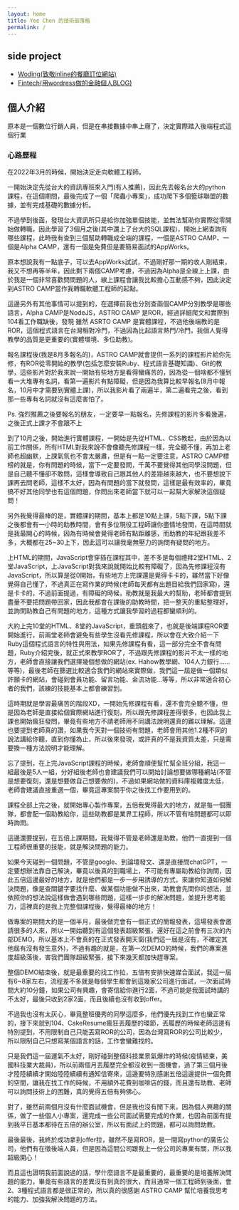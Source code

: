 ```yaml
---
layout: home
title: Yee Chen 的技術部落格
permalink: /
---
```


## side project
- [Woding(致敬inline的餐廳訂位網站)](https://github.com/5xruby-WoDing/WoDing)
- [Fintech(用wordress做的金融個人BLOG)](https://fintechrich.com/)


## 個人介紹

原本是一個數位行銷人員，但是在串接數據中串上癮了，決定實際踏入後端程式這個行業   

### 心路歷程

在2022年3月的時候，開始決定走向軟體工程師。    
   
一開始決定先從台大的資訊專班來入門(有人推薦)，因此先去報名台大的python課程，在這個期間，最後完成了一個「爬蟲小專案」，成功爬下多個籃球聯盟的數據，並有完成基礎的數據分析。   

不過學到後面，發現台大資訊所只是給你加強單個技能，並無法幫助你實際從零開始做轉職，因此學習了3個月之後(其中還上了台大的SQL課程)，開始上網查詢有哪些課程，此時我有查到三個幫助轉職成全端的課程，一個是ASTRO CAMP、一個是Alpha CAMP，還有一個是免費但是要簡易面試的AppWorks。     

原本想說我有一點底子，可以去AppWorks試試，不過剛好那一期的收人剛結束，我又不想再等半年，因此剩下兩個CAMP考慮，不過因為Alpha是全線上上課，由於我是一個非常喜歡問問題的人，線上課程會讓我比較擔心互動感不夠，因此決定到ASTRO CAMP當作我轉職軟體工程師的起點。  

這邊另外有其他事情可以提到的，在選擇前我也分別查兩個CAMP分別教學是哪些語言，Alpha CAMP是NodeJS，ASTRO CAMP 是ROR，經過詳細爬文和實際到104看工作職缺後，發現
雖然 ASRTO CAMP 是實體課程，不過他後端教的是ROR，這個程式語言在台灣相對冷門，不過因為比起語言熱門/冷門，我個人覺得教學的品質是更重要的(實體環境、多位助教)。   

報名課程後(我是8月多報名的)，ASTRO CAMP就會提供一系列的課程影片給你先修，有ROR從零開始的教學(包括怎麼安裝Ruby、程式語言基礎知識)、Git的教學，這些影片對於我來說一開始有些地方是看得蠻痛苦的，因為從一個啥都不懂到看一大堆專有名詞，看第一遍影片有點障礙，但是因為我算比較早報名(8月中報名，10月中才需要到實體上課)，所以我影片看了兩遍半，第二遍看完之後，看到那一些專有名詞就沒有這麼害怕了。   

Ps. 強烈推薦之後要報名的朋友，一定要早一點報名，先修課程的影片多看幾遍，之後正式上課才不會跟不上   

到了10月之後，開始進行實體課程，一開始是先從HTML、CSS教起，由於因為以前工作關係，所有HTML對我來說不會像聽先修課程一樣，完全聽不懂，再加上老師也超幽默，上課氣氛也不會太嚴肅，但是有一點一定要注意，ASTRO CAMP標榜的就是，你有問題的時候，當下一定要發問，千萬不要覺得其他同學沒問題，但是自己聽不懂卻不敢問，這樣會導致自己跟其他人的差距越來越大，也不要想說下課再去問老師，這樣不太好，因為有問題的當下就發問，這樣是最有效率的，畢竟搞不好其他同學也有這個問題，你問出來老師當下就可以一起幫大家解決這個疑問！  

另外我覺得最棒的是，實體課的期間，基本上都是10點上課，5點下課，5點下課之後都會有一小時的助教時間，會有多位現役工程師讓你盡情地發問，在這時間就是我最開心的時候，因為有時候會覺得老師有點距離感，而助教的年紀跟我差不多，大概都在25~30上下，因此這可以讓我毫無壓力的詢問有疑問的地方。  


上HTML的期間，JavaScript會穿插在課程其中，差不多是每個禮拜2堂HTML、2堂JavaScript，上JavaScript對我來說就開始比較有障礙了，因為先修課程沒有JavaScript，所以算是從0開始，有些地方上完課還是覺得卡卡的，雖然當下好像覺得自己懂了，不過真正在寫作業的時候(老師每天都有出題目給我們回家寫)，還是卡卡的，不過前面提過，有障礙的時候，助教就是我最大的幫助，老師都會提到盡量不要把問題帶回家，因此我都會在課後的助教時間，把一整天的重點整理好，並詢問助教自己有問題的地方，這種方式讓我學習的過程都蠻順利的。



大約上完10堂的HTML、8堂的JavaScript，重頭戲來了，也就是後端課程ROR要開始進行，前兩堂老師會避免有些學生沒看先修課程，所以會在大致介紹一下Ruby這個程式語言的特性與用法，如果先修課程有看，這一部分完全不會有問題，Ruby介紹完後，就正式來教學ROR了，不過跟先修課程的影片不太一樣的地方，老師會直接讓我們選擇幾個想做的網站(ex. Hahow教學網、104人力銀行......等等)，最後老師在篩選比較適合我們的網站來實際做，我們這一屆是做一個類似許願卡的網站，會碰到會員功能、留言功能、金流功能...等等，所以非常適合初心者的我們，該練的技能基本上都會練習到。


這時期就是學習最痛苦的階段XD，一開始先修課程有看，還不會完全聽不懂，但是因為老師是直接給個實際網站進行復刻，所以跟先修課程差得很多，也因此我上課也開始瘋狂發問，畢竟有些地方不請老師用不同講法說明還真的難以理解。這邊也要提到老師真的讚，如果我今天對一個技術有問題，老師會用其他1.2種不同的說法講給你聽，直到你懂為止，所以後來發現，或許真的不是我資質太差，只是需要換一種方法說明才能理解。


忘了提到，在上完JavaScript課程的時候，老師會順便幫忙幫全班分組，我這一組最後是5人一組，分好組後老師也會建議我們可以開始討論想要做哪種網站(不管是想要復刻，還是想要做自己想要做的)，不過如果網站做的資料庫複雜度太低，老師會建議直接重選一個，畢竟這專案關乎你之後找工作要用到的。



課程全部上完之後，就開始專心製作專案，五倍我覺得最大的地方，就是每一個團隊，都會配一個助教給你，這些助教都是業界工程師，所以不管有啥問題都可以即時詢問。

這邊還要提到，在五倍上課期間，我覺得不管是老師還是助教，他們一直提到一個工程師很重要的技能，就是解決問題的能力。

如果今天碰到一個問題，不管是google、到論壇發文、還是直接問chatGPT，一定要想辦法靠自己解決，畢竟以後真的到職場上，不可能有專屬助教給你詢問，因此五倍這邊最好的地方，就是他們都是一步一步用誘導的方式，來讓你知道如何解決問題，像是查關鍵字要找什麼、做某個功能做不出來，助教會先問你的想法，並依照你的想法說這樣做會遇到哪些問題，這樣一步步的解決問題，並提升思考能力，這裡真的是我上完整個課程後，覺得最棒的地方！


做專案的期間大約是一個半月，最後做完會有一個正式的簡報發表，這場發表會邀請很多的人來，所以一開始聽到有這個發表超級緊張，還好在這之前會有三次的內部DEMO，所以基本上不會真的在正式發表開天窗(我們這一屆是沒有，不確定其他屆有沒有發生意外)，不過有趣的就是，在第一次DEMO的時候，我們的專案進度超級落後，害我們團隊超級緊張，接下來幾天都加快趕專案。


整個DEMO結束後，就是最重要的找工作拉，五倍有安排快速媒合面試，我這一屆有6~8家左右，流程差不多就是每個學生都會到這幾家公司進行面試，一次面試時間大約10分鐘，如果公司有興趣，會寄信給你進行2面，不過可能是我面試時講的不太好，最後只收到2家2面，而且後續也沒有收到offer。

不過我也沒有太灰心，畢竟整班優秀的同學這麼多，他們優先找到工作也蠻正常的，接下來就到104、CakeResume瘋狂丟履歷的環節，丟履歷的時候老師這邊有特別提到，不用限制自己只能丟寫ROR的公司，因為台灣寫ROR的公司比較少，所以限制自己只想寫某個語言的話，工作會蠻難找的。


只是我們這一屆運氣不太好，剛好碰到整個科技業景氣爆炸的時候(疫情結束，美國科技業大裁員)，所以前兩個月丟履歷完全都沒收到一面機會，過了第三個月後才陸陸續續才開始陸陸續續有通知信寄來，這邊要特別感謝五倍這邊提供一個免費的空間，讓我在找工作的時候，不用額外花費到咖啡店的錢，而且還有助教、老師可以詢問技術上的困難，真的覺得五倍有夠佛心。

對了，雖然前兩個月沒有什麼面試機會，但是我也沒有閒下來，因為個人興趣的關係，做了一些個人小專案，還完成一些公司面試需要完成的作業，也因為前面有提到我平日基本都待在五倍的辦公室，所以有面試上的問題，都可以詢問助教。

最後最後，我終於成功拿到offer拉，雖然不是寫ROR，是一間寫python的廣告公司，他們有在徵後端人員，但是因為這間公司跟我上一份公司的專業有關，所以我超級開心！

而且這也證明我前面說過的話，學什麼語言不是最重要的，最重要的是培養解決問題的能力，畢竟有些語言的差異沒有到真的很大，而且通常一個工程師到後面，會2、3種程式語言都是很正常的，所以真的很感謝 ASTRO CAMP 幫忙培養我思考的能力、加強我解決問題的方法。























<!-- 




## Demo

Live demo on Github Pages: [https://sighingnow.github.io/jekyll-gitbook](https://sighingnow.github.io/jekyll-gitbook)

[![Jekyll Themes](https://img.shields.io/badge/featured%20on-JekyllThemes-red.svg)](https://jekyll-themes.com/jekyll-gitbook/)

## Why Jekyll with GitBook

GitBook is an amazing frontend style to present and organize contents (such as book chapters
and blogs) on Web. The typical to deploy GitBook at [Github Pages][1]
is building HTML files locally and then push to Github repository, usually to the `gh-pages`
branch. It's quite annoying to repeat such workload and make it hard for people do version
control via git for when there are generated HTML files to be staged in and out.

This theme takes style definition out of generated GitBook site and provided the template
for Jekyll to rendering markdown documents to HTML, thus the whole site can be deployed
to [Github Pages][1] without generating and uploading HTML bundle every time when there are
changes to the original repo.

## How to Get Started

This theme can be used just as other [Jekyll themes][1] and support [remote theme][12],
see [the official guide][13] as well.

You can introduce this jekyll theme into your own site by either

- [Fork][3] this repository and add your markdown posts to the `_posts` folder.
- Use as a remote theme in your [`_config.yml`][14](just like what we do for this
  site itself),

```yaml
remote_theme: sighingnow/jekyll-gitbook
```

### Deploy Locally with Jekyll Serve

This theme can be ran locally using Ruby and Gemfiles.

[Testing your GitHub Pages site locally with Jekyll](https://docs.github.com/en/pages/setting-up-a-github-pages-site-with-jekyll/testing-your-github-pages-site-locally-with-jekyll) - GitHub

## Full-text search

The search functionality in jekyll-gitbook theme is powered by the [gitbook-plugin-search-pro][5] plugin and is enabled by default.

[https://sighingnow.github.io/jekyll-gitbook/?q=generated](https://sighingnow.github.io/jekyll-gitbook/?q=generated)

## Code highlight

The code highlight style is configurable the following entry in `_config.yaml`:

```yaml
syntax_highlighter_style: colorful
```

The default code highlight style is `colorful`, the full supported styles can be found from [the rouge repository][6]. Customized
style can be added to [./assets/gitbook/rouge/](./assets/gitbook/rouge/).

## How to generate TOC

The jekyll-gitbook theme leverages [jekyll-toc][4] to generate the *Contents* for the page.
The TOC feature is not enabled by default. To use the TOC feature, modify the TOC
configuration in `_config.yml`:

```yaml
toc:
    enabled: true
    h_min: 1
    h_max: 3
```

## Google Analytics, etc.

The jekyll-gitboook theme supports embedding the [Google Analytics][7], [CNZZ][8] and [Application Insights][9] website analytical tools with the following
minimal configuration in `_config.yaml`:

```yaml
tracker:
  google_analytics: "<YOUR GOOGLE ANALYTICS KEY, e.g, UA-xxxxxx-x>"
```

Similarly, CNZZ can be added with the following configuration in `_config.yaml`

```yaml
tracker:
  cnzz: "<YOUR CNZZ ANALYTICS KEY, e.g., xxxxxxxx>"
```

Application Insights can be added with the following configuration in `_config.yaml`

```yaml
tracker:
  application_insights: "<YOUR APPLICATION INSIGHTS CONNECTION STRING>"
```

## Extra StyleSheet or Javascript elements

You can add extra CSS or JavaScript references using configuration collections:

- extra_css: for additional style sheets. If the url does not start by http, the path must be relative to the root of the site, without a starting `/`.
- extra_header_js: for additional scripts to be included in the `<head>` tag, after the `extra_css` has been added. If the url does not start by http, the path must be relative to the root of the site, without a starting `/`.
- extra_footer_js: for additional scripts to be included at the end of the HTML document, just before the site tracking script. If the url does not start by http, the path must be relative to the root of the site, without a starting `/`.

## Customizing font settings

The fonts can be customized by modifying the `.book.font-family-0` and `.book.font-family-1` entry in [`./assets/gitbook/custom.css`][10],

```css
.book.font-family-0 {
    font-family: Georgia, serif;
}
.book.font-family-1 {
    font-family: "Helvetica Neue", Helvetica, Arial, sans-serif;
}
```

## Tips, Warnings and Dangers blocks

The jekyll-gitbook theme supports customized kramdown attributes (`{: .block-tip }`, `{: .block-warning }`,
`{: .block-danger }`) like that displayed in [the discord.js website][11]. The marker can be used like

```markdown
> ##### TIP
>
> This guide is last tested with @napi-rs/canvas^0.1.20, so make sure you have
> this or a similar version after installation.
{: .block-tip }
```

Rendered page can be previewed from

[https://sighingnow.github.io/jekyll-gitbook/jekyll/2022-06-30-tips_warnings_dangers.html](https://sighingnow.github.io/jekyll-gitbook/jekyll/2022-06-30-tips_warnings_dangers.html)

## Cover image inside pages

The jekyll-gitbook theme supports adding a cover image to a specific page by adding
a `cover` field to the page metadata:

```diff
  ---
  title: Page with cover image
  author: Tao He
  date: 2022-05-24
  category: Jekyll
  layout: post
+ cover: /assets/jekyll-gitbook/dinosaur.gif
  ---
```

The effect can be previewed from

[https://sighingnow.github.io/jekyll-gitbook/jekyll/2022-05-24-page_cover.html](https://sighingnow.github.io/jekyll-gitbook/jekyll/2022-05-24-page_cover.html)

## License

This work is open sourced under the Apache License, Version 2.0.

Copyright 2019 Tao He.

[1]: https://pages.github.com
[2]: https://pages.github.com/themes
[3]: https://github.com/sighingnow/jekyll-gitbook/fork
[4]: https://github.com/allejo/jekyll-toc
[5]: https://github.com/gitbook-plugins/gitbook-plugin-search-pro
[6]: https://github.com/rouge-ruby/rouge/tree/master/lib/rouge/themes
[7]: https://analytics.google.com/analytics/web/
[8]: https://www.cnzz.com/
[9]: https://docs.microsoft.com/en-us/azure/azure-monitor/app/app-insights-overview
[10]: https://github.com/sighingnow/jekyll-gitbook/blob/master/gitbook/custom.css
[11]: https://discordjs.guide/popular-topics/canvas.html#setting-up-napi-rs-canvas
[12]: https://rubygems.org/gems/jekyll-remote-theme
[13]: https://docs.github.com/en/pages/setting-up-a-github-pages-site-with-jekyll/adding-a-theme-to-your-github-pages-site-using-jekyll
[14]: https://github.com/sighingnow/jekyll-gitbook/blob/master/_config.yml -->
